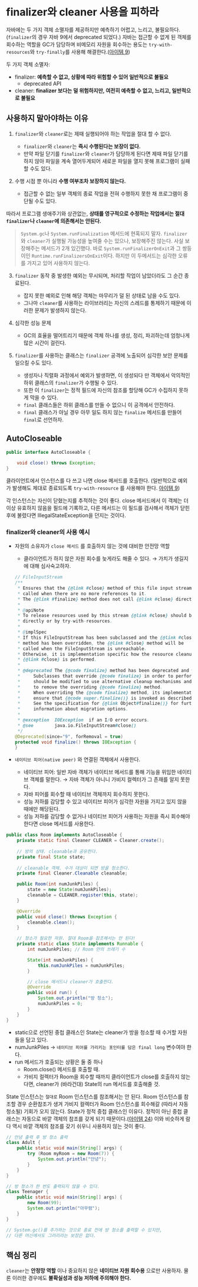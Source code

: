 # finalizer와 cleaner 사용을 피하라

자바에는 두 가지 객체 소멸자를 제공하지만 예측하기 어렵고, 느리고, 불필요하다. (`finalizer`의 경우 자바 9에서 deprecated 되었다.) 자바는 접근할 수 없게 된 객체를 회수하는 역할을 GC가 담당하며 비메모리 자원을 회수하는 용도는 `try-with-resources`와 `try-finally`를 사용해 해결한다.([아이템 9](https://github.com/javabara/effective-java/blob/main/2/9.md))

두 가지 객체 소멸자:

- finalizer: **예측할 수 없고, 상황에 따라 위험할 수 있어 일반적으로 불필요**
    - deprecated API
- cleaner: **finalizer 보다는 덜 위험하지만, 여전히 예측할 수 없고, 느리고, 일반적으로 불필요**

## 사용하지 말아야하는 이유

1. `finalizer`와 `cleaner`로는 제때 실행되어야 하는 작업을 절대 할 수 없다.
    - `finalizer`와 `cleaner`는 **즉시 수행된다는 보장이 없다.**
    - 만약 파일 닫기를 `finalizer`와 `cleaner`가 담당하게 된다면 제때 파일 닫기를 하지 않아 파일을 계속 열어두게되어 새로운 파일을 열지 못해 프로그램이 실패할 수도 있다.

2. 수행 시점 뿐 아니라 **수행 여부조차 보장하지 않는다.**
    - 접근할 수 없는 일부 객체의 종료 작업을 전혀 수행하지 못한 채 프로그램이 중단될 수도 있다.

따라서 프로그램 생애주기와 상관없는, **상태를 영구적으로 수정하는 작업에서는 절대 `finalizer`나 `cleaner`에 의존해서는 안된다.**

> `System.gc`나 `System.runFinalization` 메서드에 현혹되지 말자. `finalizer`와 `cleaner`가 실행될 가능성을 높여줄 수는 있으나, 보장해주진 않는다. 사실 보장해주는 메서드가 2개 있긴했다. 바로 `System.runFinalizerOnExit`과 그 쌍둥이인 `Runtime.runFinalizersOnExit`이다. 하지만 이 두메서드는 심각한 오류를 가지고 있어 사용하지 않는다.

3. `finalizer` 동작 중 발생한 예외는 무시되며, 처리할 작업이 남았더라도 그 순간 종료된다.
    - 잡지 못한 예외로 인해 해당 객체는 마무리가 덜 된 상태로 남을 수도 있다.
    - 그나마 `cleaner`를 사용하는 라이브러리는 자신의 스레드를 통제하기 때문에 이러한 문제가 발생하지 않는다.

4. 심각한 성능 문제
    - GC의 효율을 떨어트리기 때문에 객체 하나를 생성, 정리, 파괴하는데 엄청나게 많은 시간이 걸린다.

5. `finalizer`를 사용하는 클래스는 `finalizer` 공격에 노출되어 심각한 보안 문제를 일으킬 수도 있다.
    - 생성자나 직렬화 과정에서 예외가 발생하면, 이 생성되다 만 객체에서 악의적인 하위 클래스의 `finalizer`가 수행될 수 있다.
    - 또한 이 `finalizer`는 정적 필드에 자신의 참조를 할당해 GC가 수집하지 못하게 막을 수 있다. 
    - `final` 클래스들은 하위 클래스를 만들 수 없으니 이 공격에서 안전하다.
    - `final` 클래스가 아닐 경우 아무 일도 하지 않는 `finalize` 메서드를 만들어 `final`로 선언하자.
    
## AutoCloseable

```java
public interface AutoCloseable {
    
    void close() throws Exception;
}
```

클라이언트에서 인스턴스를 다 쓰고 나면 close 메서드를 호출한다. (일반적으로 예외가 발생해도 제대로 종료되도록 `try-with-resource` 를 사용해야 한다. [아이템 9](https://github.com/javabara/effective-java/blob/main/2/9.md))

각 인스턴스는 자신이 닫혔는지를 추적하는 것이 좋다. close 메서드에서 이 객체는 더 이상 유효하지 않음을 필드에 기록하고, 다른 메서드는 이 필드를 검사해서 객체가 닫힌 후에 불렸다면 IllegalStateException을 던지는 것이다.

### finalizer와 cleaner의 사용 예시

- 자원의 소유자가 `close 메서드` 를 호출하지 않는 것에 대비한 안전망 역할
    - 클라이언트가 하지 않은 자원 회수를 늦게라도 해줄 수 있다. → 가치가 생길지에 대해 심사숙고하자.

    ```java
    // FileInputStream
    /**
     * Ensures that the {@link #close} method of this file input stream is
     * called when there are no more references to it.
     * The {@link #finalize} method does not call {@link #close} directly.
     *
     * @apiNote
     * To release resources used by this stream {@link #close} should be called
     * directly or by try-with-resources.
     *
     * @implSpec
     * If this FileInputStream has been subclassed and the {@link #close}
     * method has been overridden, the {@link #close} method will be
     * called when the FileInputStream is unreachable.
     * Otherwise, it is implementation specific how the resource cleanup described in
     * {@link #close} is performed.
     *
     * @deprecated The {@code finalize} method has been deprecated and will be removed.
     *     Subclasses that override {@code finalize} in order to perform cleanup
     *     should be modified to use alternative cleanup mechanisms and
     *     to remove the overriding {@code finalize} method.
     *     When overriding the {@code finalize} method, its implementation must explicitly
     *     ensure that {@code super.finalize()} is invoked as described in {@link Object#finalize}.
     *     See the specification for {@link Object#finalize()} for further
     *     information about migration options.
     *
     * @exception  IOException  if an I/O error occurs.
     * @see        java.io.FileInputStream#close()
     */
    @Deprecated(since="9", forRemoval = true)
    protected void finalize() throws IOException {
    }
    ```

- `네이티브 피어(native peer)` 와 연결된 객체에서 사용한다.
    - 네이티브 피어: 일반 자바 객체가 네이티브 메서드를 통해 기능을 위임한 네이티브 객체를 말한다. → 자바 객체가 아니니 가비지 컬렉터가 그 존재를 알지 못한다.
    - 자바 피어를 회수할 때 네이티브 객체까지 회수하지 못한다.
    - 성능 저하를 감당할 수 있고 네이티브 피어가 심각한 자원을 가지고 있지 않을 때에만 해당된다.
    - 성능 저하를 감당할 수 없거나 네이티브 피어가 사용하는 자원을 즉시 회수해야 한다면 close 메서드를 사용한다.

```java
public class Room implements AutoCloseable {
    private static final Cleaner CLEANER = Cleaner.create();
    
    // 방의 상태. cleanable과 공유한다.
    private final State state;
    
    // cleanable 객체. 수거 대상이 되면 방을 청소한다.
    private final Cleaner.Cleanable cleanable;

    public Room(int numJunkPiles) {
        state = new State(numJunkPiles);
        cleanable = CLEANER.register(this, state);
    }

    @Override
    public void close() throws Exception {
        cleanable.clean();
    }

    // 청소가 필요한 자원. 절대 Room을 참조해서는 안 된다!
    private static class State implements Runnable {
        int numJunkPiles; // Room 안의 쓰레기 수

        State(int numJunkPiles) {
            this.numJunkPiles = numJunkPiles;
        }

        // close 메서드나 cleaner가 호출한다.
        @Override
        public void run() {
            System.out.println("방 청소");
            numJunkPiles = 0;
        }
    }
}
```

- static으로 선언된 중첩 클래스인 State는 cleaner가 방을 청소할 때 수거할 자원들을 담고 있다.
- numJunkPiles → `네이티브 피어를 가리키는 포인터를 담은 final long` 변수여야 한다.
- run 메서드가 호출되는 상황은 둘 중 하나
    - Room.close() 메서드를 호출할 때.
    - 가비지 컬렉터가 Room을 회수할 때까지 클라이언트가 close를 호출하지 않는다면, cleaner가 (바라건대) State의 run 메서드를 호출해줄 것.

State 인스턴스는 `절대로` Room 인스턴스를 참조해서는 안 된다. Room 인스턴스를 참조할 경우 순환참조가 생겨 가비지 컬렉터가 Room 인스턴스를 회수해갈 (따라서 자동 청소될) 기회가 오지 않는다. State가 정적 중첩 클래스인 이유다. 정적이 아닌 중첩 클래스는 자동으로 바깥 객체의 참조를 갖게 되기 때문이다.([아이템 24](https://github.com/javabara/effective-java/blob/main/4/24.md)) 이와 비슷하게 람다 역시 바깥 객체의 참조를 갖기 쉬우니 사용하지 않는 것이 좋다.

```java
// 안녕 출력 후 방 청소 출력
class Adult {
    public static void main(String[] args) {
        try (Room myRoom = new Room(7)) {
            System.out.println("안녕");
        }
    }    
}

// 방 청소가 한 번도 출력되지 않을 수 있다.
class Teenager {
    public static void main(String[] args) {
        new Room(99);
        System.out.println("아무렴");
    }
}

// System.gc()를 추가하는 것으로 종료 전에 방 청소를 출력할 수 있지만,
// 다른 머신에서도 그러리라는 보장은 없다.
```

## 핵심 정리
`cleaner`는 **안정망 역할** 이나 중요하지 않은 **네이티브 자원 회수용** 으로만 사용하자. 물론 이러한 경우에도 **불확실성과 성능 저하에 주의해야 한다.**